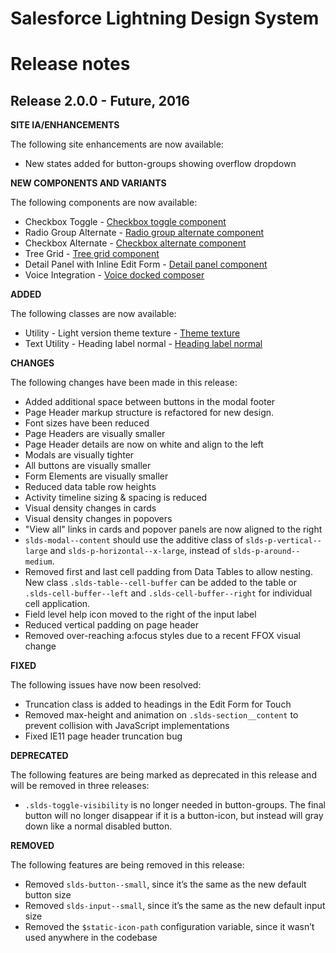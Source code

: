 # Salesforce Lightning Design System
# Release notes

## Release 2.0.0 - Future, 2016

**SITE IA/ENHANCEMENTS**

The following site enhancements are now available:

- New states added for button-groups showing overflow dropdown

**NEW COMPONENTS AND VARIANTS**

The following components are now available:

- Checkbox Toggle - [Checkbox toggle component](/components/forms/#checkbox-toggle)
- Radio Group Alternate - [Radio group alternate component](/components/forms/#radio-group-alternate)
- Checkbox Alternate - [Checkbox alternate component](/components/forms/#checkbox-alternate)
- Tree Grid - [Tree grid component](/components/trees/#grid)
- Detail Panel with Inline Edit Form - [Detail panel component](/components/panels/#detail)
- Voice Integration - [Voice docked composer](/components/docked-composer/#voice)

**ADDED**

The following classes are now available:

- Utility - Light version theme texture - [Theme texture](/components/utilities/themes/#color)
- Text Utility - Heading label normal - [Heading label normal](/components/utilities/text/#heading-label-normal)

**CHANGES**

The following changes have been made in this release:

- Added additional space between buttons in the modal footer
- Page Header markup structure is refactored for new design.
- Font sizes have been reduced
- Page Headers are visually smaller
- Page Header details are now on white and align to the left
- Modals are visually tighter
- All buttons are visually smaller
- Form Elements are visually smaller
- Reduced data table row heights
- Activity timeline sizing & spacing is reduced
- Visual density changes in cards
- Visual density changes in popovers
- "View all" links in cards and popover panels are now aligned to the right
- `slds-modal--content` should use the additive class of `slds-p-vertical--large` and `slds-p-horizontal--x-large`, instead of `slds-p-around--medium`.
- Removed first and last cell padding from Data Tables to allow nesting. New
  class `.slds-table--cell-buffer` can be added to the table or `.slds-cell-buffer--left` and `.slds-cell-buffer--right` for individual cell application.
- Field level help icon moved to the right of the input label
- Reduced vertical padding on page header
- Removed over-reaching a:focus styles due to a recent FFOX visual change

**FIXED**

The following issues have now been resolved:

- Truncation class is added to headings in the Edit Form for Touch
- Removed max-height and animation on `.slds-section__content` to prevent collision with JavaScript implementations
- Fixed IE11 page header truncation bug

**DEPRECATED**

The following features are being marked as deprecated in this release and will be removed in three releases:

- `.slds-toggle-visibility` is no longer needed in button-groups. The final button will no longer disappear if it is a button-icon, but instead will gray down like a normal disabled button.

**REMOVED**

The following features are being removed in this release:

- Removed `slds-button--small`, since it’s the same as the new default button size
- Removed `slds-input--small`, since it’s the same as the new default input size
- Removed the `$static-icon-path` configuration variable, since it wasn’t used anywhere in the codebase
